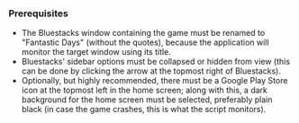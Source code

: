 ### Prerequisites
- The Bluestacks window containing the game must be renamed to "Fantastic Days" (without the quotes), because the application will monitor the target window using its title.
- Bluestacks' sidebar options must be collapsed or hidden from view (this can be done by clicking the arrow at the topmost right of Bluestacks).
- Optionally, but highly recommended, there must be a Google Play Store icon at the topmost left in the home screen; along with this, a dark background for the home screen must be selected, preferably plain black (in case the game crashes, this is what the script monitors).